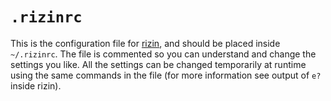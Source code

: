 # `.rizinrc`

This is the configuration file for [rizin](https://github.com/rizinorg/rizin),
and should be placed inside `~/.rizinrc`. The file is commented so you can
understand and change the settings you like. All the settings can be changed
temporarily at runtime using the same commands in the file (for more
information see output of `e?` inside rizin).
